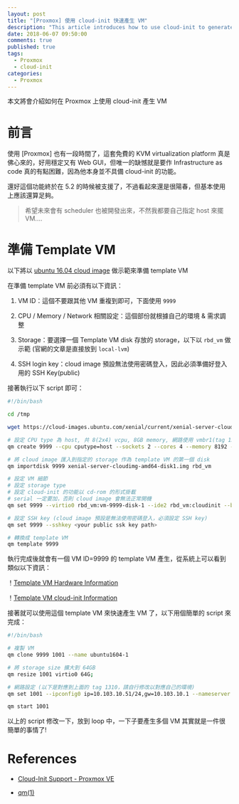 ```yaml
---
layout: post
title: "[Proxmox] 使用 cloud-init 快速產生 VM"
description: "This article introduces how to use cloud-init to generate multiple VMs in a short time"
date: 2018-06-07 09:50:00
comments: true
published: true
tags: 
  - Proxmox
  - cloud-init
categories: 
  - Proxmox
---
```


本文將會介紹如何在 Proxmox 上使用 cloud-init 產生 VM


前言
===

使用 [Proxmox] 也有一段時間了，這套免費的 KVM virtualization platform 真是佛心來的，好用穩定又有 Web GUI，但唯一的缺憾就是要作 Infrastructure as code 真的有點困難，因為他本身並不具備 cloud-init 的功能。

還好這個功能終於在 5.2 的時候被支援了，不過看起來還是很陽春，但基本使用上應該還算足夠。

> 希望未來會有 scheduler 也被開發出來，不然我都要自己指定 host 來擺 VM....


準備 Template VM
===============

以下將以 [ubuntu 16.04 cloud image](https://cloud-images.ubuntu.com/xenial/current) 做示範來準備 template VM

在準備 template VM 前必須有以下資訊：

1. VM ID：這個不要跟其他 VM 重複到即可，下面使用 `9999`

2. CPU / Memory / Network 相關設定：這個部份就根據自己的環境 & 需求調整

3. Storage：要選擇一個 Template VM disk 存放的 storage，以下以 `rbd_vm` 做示範 (官網的文章是直接放到 `local-lvm`)

4. SSH login key：cloud image 預設無法使用密碼登入，因此必須準備好登入用的 SSH Key(public)

接著執行以下 script 即可：

```bash
#!/bin/bash

cd /tmp

wget https://cloud-images.ubuntu.com/xenial/current/xenial-server-cloudimg-amd64-disk1.img

# 設定 CPU type 為 host, 共 8(2x4) vcpu, 8GB memory, 網路使用 vmbr1(tag 1310, 此為我自己設定的 trunk bridge)
qm create 9999 --cpu cputype=host --sockets 2 --cores 4 --memory 8192 --net0 virtio,bridge=vmbr1,tag=1310

# 將 cloud image 匯入到指定的 storage 作為 template VM 的第一個 disk
qm importdisk 9999 xenial-server-cloudimg-amd64-disk1.img rbd_vm

# 設定 VM 細節
# 設定 storage type
# 設定 cloud-init 的功能以 cd-rom 的形式掛載
# serial 一定要加，否則 cloud image 會無法正常開機
qm set 9999 --virtio0 rbd_vm:vm-9999-disk-1 --ide2 rbd_vm:cloudinit --boot c --bootdisk virtio0 --serial0 socket

# 設定 SSH key (cloud image 預設是無法使用密碼登入，必須設定 SSH key)
qm set 9999 --sshkey <your public ssk key path>

# 轉換成 template VM
qm template 9999
```

執行完成後就會有一個 VM ID=9999 的 template VM 產生，從系統上可以看到類似以下資訊：

！[Template VM Hardware Information](../../images/proxmox/vm_hw_info.png)

！[Template VM cloud-init Information](../../images/proxmox/vm_hcloud-init_info.png)


接著就可以使用這個 template VM 來快速產生 VM 了，以下用個簡單的 script 來完成：

```bash
#!/bin/bash

# 複製 VM
qm clone 9999 1001 --name ubuntu1604-1

# 將 storage size 擴大到 64GB
qm resize 1001 virtio0 64G; 

# 網路設定 (以下是對應到上面的 tag 1310，請自行修改以對應自己的環境)
qm set 1001 --ipconfig0 ip=10.103.10.51/24,gw=10.103.10.1 --nameserver '8.8.8.8 1.1.1.1'

qm start 1001
```

以上的 script 修改一下，放到 loop 中，一下子要產生多個 VM 其實就是一件很簡單的事情了!



References
==========

- [Cloud-Init Support - Proxmox VE](https://pve.proxmox.com/wiki/Cloud-Init_Support)

- [qm(1)](https://pve.proxmox.com/pve-docs/qm.1.html)